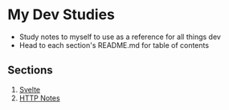 # My Dev Studies

- Study notes to myself to use as a reference for all things dev
- Head to each section's README.md for table of contents


## Sections

1. [Svelte](Svelte/README.md)
2. [HTTP Notes](HTTP-Notes/README.md)